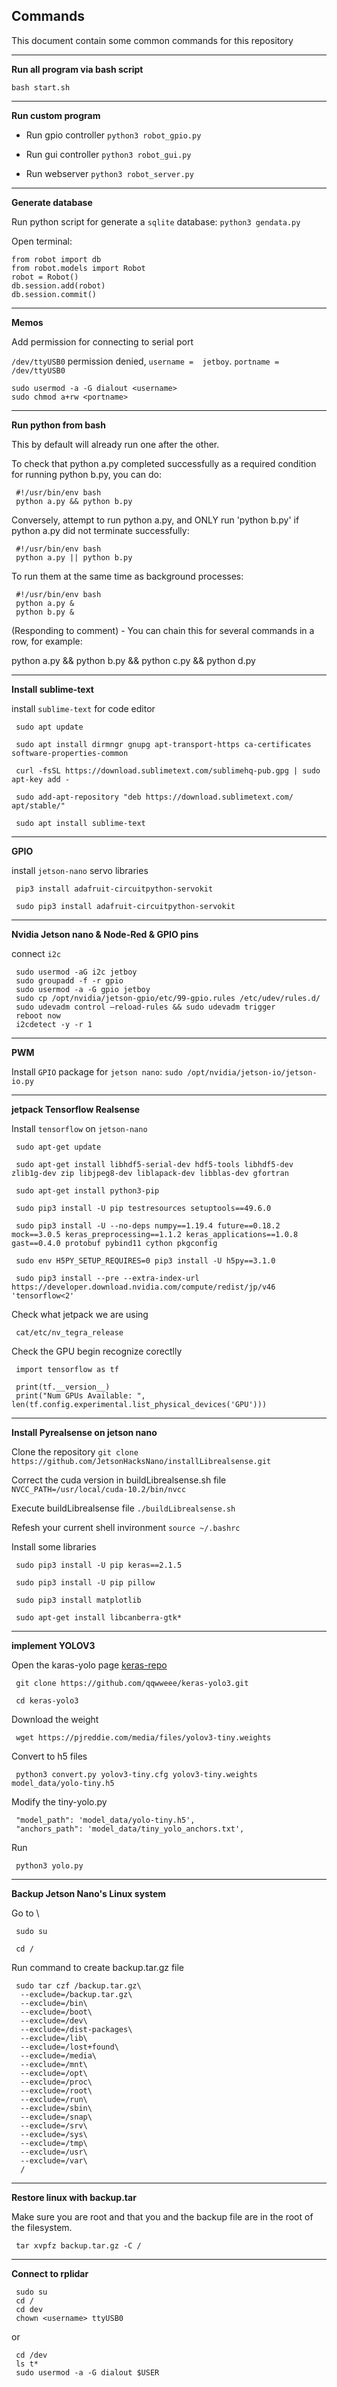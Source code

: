 ## Commands

This document contain some common commands for this repository
______

**Run all program via bash script**

`bash start.sh`
______

**Run custom program**

- Run gpio controller `python3 robot_gpio.py`

- Run gui controller `python3 robot_gui.py`

- Run webserver `python3 robot_server.py`
______

**Generate database**

Run python script for generate a `sqlite` database: `python3 gendata.py`

Open terminal:

```
from robot import db
from robot.models import Robot
robot = Robot()
db.session.add(robot)
db.session.commit()
```
______

**Memos**

Add permission for connecting to serial port

`/dev/ttyUSB0` permission denied, `username =  jetboy`. `portname = /dev/ttyUSB0`

```
sudo usermod -a -G dialout <username>
sudo chmod a+rw <portname>
```
______

**Run python from bash**

This by default will already run one after the other.

To check that python a.py completed successfully as a required condition for running python b.py, you can do:

     #!/usr/bin/env bash
     python a.py && python b.py

Conversely, attempt to run python a.py, and ONLY run 'python b.py' if python a.py did not terminate successfully:

     #!/usr/bin/env bash
     python a.py || python b.py
     
To run them at the same time as background processes:

     #!/usr/bin/env bash
     python a.py &
     python b.py &

(Responding to comment) - You can chain this for several commands in a row, for example:

python a.py && python b.py && python c.py && python d.py 
______

**Install sublime-text**

install `sublime-text` for code editor

     sudo apt update

     sudo apt install dirmngr gnupg apt-transport-https ca-certificates software-properties-common

     curl -fsSL https://download.sublimetext.com/sublimehq-pub.gpg | sudo apt-key add -

     sudo add-apt-repository "deb https://download.sublimetext.com/ apt/stable/"

     sudo apt install sublime-text
______

**GPIO**

install `jetson-nano` servo libraries

     pip3 install adafruit-circuitpython-servokit
     
     sudo pip3 install adafruit-circuitpython-servokit
______

**Nvidia Jetson nano & Node-Red & GPIO pins**

connect `i2c`

     sudo usermod -aG i2c jetboy 
     sudo groupadd -f -r gpio
     sudo usermod -a -G gpio jetboy
     sudo cp /opt/nvidia/jetson-gpio/etc/99-gpio.rules /etc/udev/rules.d/
     sudo udevadm control –reload-rules && sudo udevadm trigger
     reboot now
     i2cdetect -y -r 1
______
     
**PWM**

Install  `GPIO` package for `jetson nano`: `sudo /opt/nvidia/jetson-io/jetson-io.py`
______

**jetpack Tensorflow Realsense**

Install `tensorflow` on `jetson-nano`

     sudo apt-get update
     
     sudo apt-get install libhdf5-serial-dev hdf5-tools libhdf5-dev zlib1g-dev zip libjpeg8-dev liblapack-dev libblas-dev gfortran
     
     sudo apt-get install python3-pip
     
     sudo pip3 install -U pip testresources setuptools==49.6.0
     
     sudo pip3 install -U --no-deps numpy==1.19.4 future==0.18.2 mock==3.0.5 keras_preprocessing==1.1.2 keras_applications==1.0.8 gast==0.4.0 protobuf pybind11 cython pkgconfig
     
     sudo env H5PY_SETUP_REQUIRES=0 pip3 install -U h5py==3.1.0
     
     sudo pip3 install --pre --extra-index-url https://developer.download.nvidia.com/compute/redist/jp/v46 'tensorflow<2'

Check what jetpack we are using 

     cat/etc/nv_tegra_release

Check the GPU begin recognize corectlly

     import tensorflow as tf
     
     print(tf.__version__)
     print("Num GPUs Available: ", len(tf.config.experimental.list_physical_devices('GPU')))

______

**Install Pyrealsense on jetson nano**

Clone the repository `git clone https://github.com/JetsonHacksNano/installLibrealsense.git`
     
Correct the cuda version in buildLibrealsense.sh file `NVCC_PATH=/usr/local/cuda-10.2/bin/nvcc`
     
Execute buildLibrealsense file `./buildLibrealsense.sh`
     
Refesh your current shell invironment `source ~/.bashrc`
     
Install some libraries

     sudo pip3 install -U pip keras==2.1.5
     
     sudo pip3 install -U pip pillow
     
     sudo pip3 install matplotlib
     
     sudo apt-get install libcanberra-gtk*

______

**implement YOLOV3**

Open the karas-yolo page [keras-repo](https://github.com/qqwweee/keras-yolo3)

     git clone https://github.com/qqwweee/keras-yolo3.git
     
     cd keras-yolo3
     
Download the weight

     wget https://pjreddie.com/media/files/yolov3-tiny.weights
     
Convert to h5 files

     python3 convert.py yolov3-tiny.cfg yolov3-tiny.weights model_data/yolo-tiny.h5
     
Modify the tiny-yolo.py

     "model_path": 'model_data/yolo-tiny.h5',
     "anchors_path": 'model_data/tiny_yolo_anchors.txt',

Run

     python3 yolo.py

______
     
**Backup Jetson Nano's Linux system**

Go to \

     sudo su
     
     cd /

Run command to create backup.tar.gz file

     sudo tar czf /backup.tar.gz\
      --exclude=/backup.tar.gz\
      --exclude=/bin\
      --exclude=/boot\
      --exclude=/dev\
      --exclude=/dist-packages\
      --exclude=/lib\
      --exclude=/lost+found\
      --exclude=/media\
      --exclude=/mnt\
      --exclude=/opt\
      --exclude=/proc\
      --exclude=/root\
      --exclude=/run\
      --exclude=/sbin\
      --exclude=/snap\
      --exclude=/srv\
      --exclude=/sys\
      --exclude=/tmp\
      --exclude=/usr\
      --exclude=/var\
      /

______
      
**Restore linux with backup.tar**

Make sure you are root and that you and the backup file are in the root of the filesystem.

     tar xvpfz backup.tar.gz -C /
      
______

**Connect to rplidar**

     sudo su
     cd /
     cd dev
     chown <username> ttyUSB0

or

     cd /dev
     ls t*
     sudo usermod -a -G dialout $USER
     